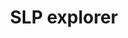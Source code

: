 ---
title: SLP explorer
description: Easy way to track slp transaction and token in bitcoin cash
image: /media_upload/slp.png
order: 1
flags:
  - Nestjs
  - Vuejs
  - Typescript
url: https://simpleledger.info/
---
